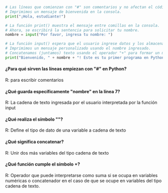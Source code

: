 ```python
# Las líneas que comienzan con "#" son comentarios y no afectan el código.
# Imprimimos un mensaje de bienvenida en la consola.
print("¡Hola, estudiante!")

# La función print() muestra el mensaje entre comillas en la consola.
# Ahora, se escribirá la sentencia para solicitar tu nombre.
nombre = input("Por favor, ingresa tu nombre: ")

# La función input() espera que el usuario ingrese datos y los almacena en la variable "nombre".
# Imprimimos un mensaje personalizado usando el nombre ingresado.
# Concatenamos (juntamos) texto usando el operador "+" para formar un mensaje personalizado.
print("Bienvenido, " + nombre + "! Este es tu primer programa en Python")
```


#### ¿Para qué sirven las líneas empiezan con "#" en Python?
R: para escribir comentarios

#### ¿Qué guarda específicamente "nombre" en la línea 7?
R: La cadena de texto ingresada por el usuario interpretada por la función input

#### ¿Qué realiza el símbolo ""?
R: Define el tipo de dato de una variable a cadena de texto

#### ¿Qué significa concatenar?
R: Unir dos más variables del tipo cadena de texto

#### ¿Qué función cumple el símbolo +?
R: Operador que puede interpretarse como suma si se ocupa en variables numéricas o concatenador en el caso de que se ocupe en variables del tipo cadena de texto.

